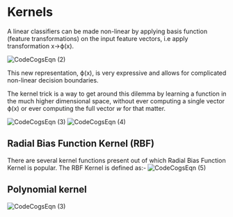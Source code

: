 # Kernels

A linear classifiers can be made non-linear by applying basis function (feature transformations)
on the input feature vectors, i.e apply transformation x→ϕ(x).

![CodeCogsEqn (2)](https://user-images.githubusercontent.com/24665570/90312309-0b9d6280-df21-11ea-867b-7db98eb3af73.png)

This new representation, ϕ(x), is very expressive and allows for complicated non-linear decision boundaries.


The kernel trick is a way to get around this dilemma by learning a function in the much higher dimensional space, 
without ever computing a single vector ϕ(x) or ever computing the full vector *w* for that matter.

![CodeCogsEqn (3)](https://user-images.githubusercontent.com/24665570/90312330-2e2f7b80-df21-11ea-9365-3bfb1cbbd029.png)
![CodeCogsEqn (4)](https://user-images.githubusercontent.com/24665570/90312345-5b7c2980-df21-11ea-84bd-0c5f192d6cb4.png)

## Radial Bias Function Kernel (RBF)
There are several kernel functions present out of which Radial Bias Function Kernel is popular.
The RBF Kernel is defined as:-
![CodeCogsEqn (5)](https://user-images.githubusercontent.com/24665570/90312462-481d8e00-df22-11ea-8a77-a37e8234c92a.png)

## Polynomial kernel
![CodeCogsEqn (3)](https://user-images.githubusercontent.com/24665570/90977252-a3becb80-e561-11ea-9ade-4926b61fa935.png)
